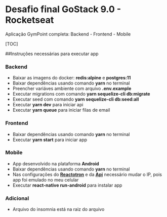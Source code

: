 # Desafio final GoStack 9.0 - Rocketseat
Aplicação GymPoint completa: Backend - Frontend - Mobile

[TOC]

##Instruções necessárias para executar app

### Backend
- Baixar as imagens do docker: **redis:alpine** e **postgres:11**
- Baixar dependências usando comando **yarn** no terminal
- Preencher variáves ambiente com arquivo **.env.example**
- Executar migrations com comando  **yarn sequelize-cli db:migrate**
- Executar seed com comando **yarn sequelize-cli db:seed:all**
- Executar **yarn dev** para iniciar api
- Executar **yarn queue** para iniciar filas de email

### Frontend
- Baixar dependências usando comando **yarn** no terminal
- Executar **yarn start** para iniciar app

### Mobile
- App desenvolvido na plataforma **Android**
- Baixar dependências usando comando **yarn** no terminal
- Nas configurações do **[Reactotron](https://github.com/netohelvecio/GymPoint_App/blob/master/mobile/src/config/ReactotronConfig.js)** e da **[Api](https://github.com/netohelvecio/GymPoint_App/blob/master/mobile/src/services/api.js)** necessário mudar o IP, pois app foi emulado no meu celular
- Executar **react-native run-android** para instalar app

### Adicional
- Arquivo do insomnia está na raiz do arquivo

